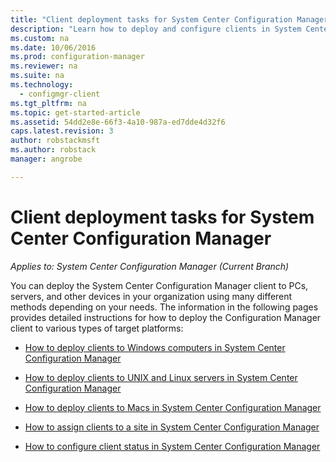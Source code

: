 ```yaml
---
title: "Client deployment tasks for System Center Configuration Manager | Microsoft Docs"
description: "Learn how to deploy and configure clients in System Center Configuration Manager."
ms.custom: na
ms.date: 10/06/2016
ms.prod: configuration-manager
ms.reviewer: na
ms.suite: na
ms.technology:
  - configmgr-client
ms.tgt_pltfrm: na
ms.topic: get-started-article
ms.assetid: 54dd2e8e-66f3-4a10-987a-ed7dde4d32f6
caps.latest.revision: 3
author: robstackmsft
ms.author: robstack
manager: angrobe

---
```

# Client deployment tasks for System Center Configuration Manager

*Applies to: System Center Configuration Manager (Current Branch)*

You can deploy  the System Center Configuration Manager client to PCs, servers, and other devices in your organization using many different methods depending on your needs. The information in the following pages provides detailed instructions for how to deploy the Configuration Manager client to various types of target platforms:  

-   [How to deploy clients to Windows computers in System Center Configuration Manager](../../../core/clients/deploy/deploy-clients-to-windows-computers.md)  

-   [How to deploy clients to UNIX and Linux servers in System Center Configuration Manager](../../../core/clients/deploy/deploy-clients-to-unix-and-linux-servers.md)  

-   [How to deploy clients to Macs in System Center Configuration Manager](../../../core/clients/deploy/deploy-clients-to-macs.md)  

-   [How to assign clients to a site in System Center Configuration Manager](../../../core/clients/deploy/assign-clients-to-a-site.md)  

-   [How to configure client status in System Center Configuration Manager](../../../core/clients/deploy/configure-client-status.md)  
